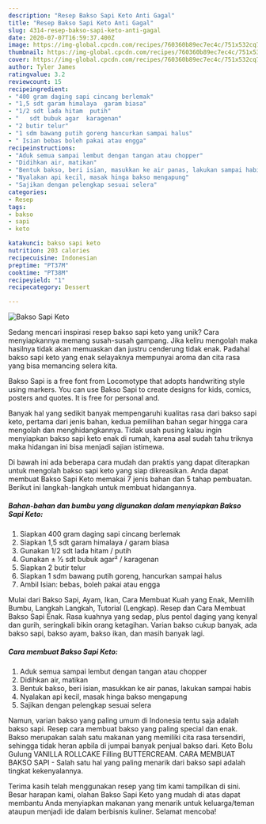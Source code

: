 ```yaml
---
description: "Resep Bakso Sapi Keto Anti Gagal"
title: "Resep Bakso Sapi Keto Anti Gagal"
slug: 4314-resep-bakso-sapi-keto-anti-gagal
date: 2020-07-07T16:59:37.400Z
image: https://img-global.cpcdn.com/recipes/760360b89ec7ec4c/751x532cq70/bakso-sapi-keto-foto-resep-utama.jpg
thumbnail: https://img-global.cpcdn.com/recipes/760360b89ec7ec4c/751x532cq70/bakso-sapi-keto-foto-resep-utama.jpg
cover: https://img-global.cpcdn.com/recipes/760360b89ec7ec4c/751x532cq70/bakso-sapi-keto-foto-resep-utama.jpg
author: Tyler James
ratingvalue: 3.2
reviewcount: 15
recipeingredient:
- "400 gram daging sapi cincang berlemak"
- "1,5 sdt garam himalaya  garam biasa"
- "1/2 sdt lada hitam  putih"
- "   sdt bubuk agar  karagenan"
- "2 butir telur"
- "1 sdm bawang putih goreng hancurkan sampai halus"
- " Isian bebas boleh pakai atau engga"
recipeinstructions:
- "Aduk semua sampai lembut dengan tangan atau chopper"
- "Didihkan air, matikan"
- "Bentuk bakso, beri isian, masukkan ke air panas, lakukan sampai habis"
- "Nyalakan api kecil, masak hinga bakso mengapung"
- "Sajikan dengan pelengkap sesuai selera"
categories:
- Resep
tags:
- bakso
- sapi
- keto

katakunci: bakso sapi keto 
nutrition: 203 calories
recipecuisine: Indonesian
preptime: "PT37M"
cooktime: "PT38M"
recipeyield: "1"
recipecategory: Dessert

---
```



![Bakso Sapi Keto](https://img-global.cpcdn.com/recipes/760360b89ec7ec4c/751x532cq70/bakso-sapi-keto-foto-resep-utama.jpg)

Sedang mencari inspirasi resep bakso sapi keto yang unik? Cara menyiapkannya memang susah-susah gampang. Jika keliru mengolah maka hasilnya tidak akan memuaskan dan justru cenderung tidak enak. Padahal bakso sapi keto yang enak selayaknya mempunyai aroma dan cita rasa yang bisa memancing selera kita.

Bakso Sapi is a free font from Locomotype that adopts handwriting style using markers. You can use Bakso Sapi to create designs for kids, comics, posters and quotes. It is free for personal and.

Banyak hal yang sedikit banyak mempengaruhi kualitas rasa dari bakso sapi keto, pertama dari jenis bahan, kedua pemilihan bahan segar hingga cara mengolah dan menghidangkannya. Tidak usah pusing kalau ingin menyiapkan bakso sapi keto enak di rumah, karena asal sudah tahu triknya maka hidangan ini bisa menjadi sajian istimewa.


Di bawah ini ada beberapa cara mudah dan praktis yang dapat diterapkan untuk mengolah bakso sapi keto yang siap dikreasikan. Anda dapat membuat Bakso Sapi Keto memakai 7 jenis bahan dan 5 tahap pembuatan. Berikut ini langkah-langkah untuk membuat hidangannya.

<!--inarticleads1-->

##### Bahan-bahan dan bumbu yang digunakan dalam menyiapkan Bakso Sapi Keto:

1. Siapkan 400 gram daging sapi cincang berlemak
1. Siapkan 1,5 sdt garam himalaya / garam biasa
1. Gunakan 1/2 sdt lada hitam / putih
1. Gunakan  ± ½ sdt bubuk agar² / karagenan
1. Siapkan 2 butir telur
1. Siapkan 1 sdm bawang putih goreng, hancurkan sampai halus
1. Ambil  Isian: bebas, boleh pakai atau engga


Mulai dari Bakso Sapi, Ayam, Ikan, Cara Membuat Kuah yang Enak, Memilih Bumbu, Langkah Langkah, Tutorial (Lengkap). Resep dan Cara Membuat Bakso Sapi Enak. Rasa kuahnya yang sedap, plus pentol daging yang kenyal dan gurih, seringkali bikin orang ketagihan. Varian bakso cukup banyak, ada bakso sapi, bakso ayam, bakso ikan, dan masih banyak lagi. 

<!--inarticleads2-->

##### Cara membuat Bakso Sapi Keto:

1. Aduk semua sampai lembut dengan tangan atau chopper
1. Didihkan air, matikan
1. Bentuk bakso, beri isian, masukkan ke air panas, lakukan sampai habis
1. Nyalakan api kecil, masak hinga bakso mengapung
1. Sajikan dengan pelengkap sesuai selera


Namun, varian bakso yang paling umum di Indonesia tentu saja adalah bakso sapi. Resep cara membuat bakso yang paling special dan enak. Bakso merupakan salah satu makanan yang memiliki cita rasa tersendiri, sehingga tidak heran apbila di jumpai banyak penjual bakso dari. Keto Bolu Gulung VANILLA ROLLCAKE Filling BUTTERCREAM. CARA MEMBUAT BAKSO SAPI - Salah satu hal yang paling menarik dari bakso sapi adalah tingkat kekenyalannya. 

Terima kasih telah menggunakan resep yang tim kami tampilkan di sini. Besar harapan kami, olahan Bakso Sapi Keto yang mudah di atas dapat membantu Anda menyiapkan makanan yang menarik untuk keluarga/teman ataupun menjadi ide dalam berbisnis kuliner. Selamat mencoba!
